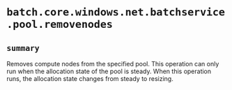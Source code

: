 # `batch.core.windows.net.batchservice.pool.removenodes`

## `summary`
Removes compute nodes from the specified pool. This operation can only run when the allocation state of the pool is steady. When this operation runs, the allocation state changes from steady to resizing.


